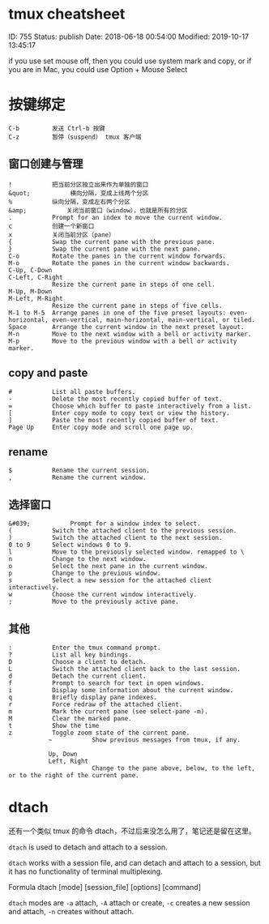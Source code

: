 # tmux cheatsheet


ID: 755
Status: publish
Date: 2018-06-18 00:54:00
Modified: 2019-10-17 13:45:17


if you use set mouse off, then you could use system mark and copy, or if you are  in Mac, you could use Option + Mouse Select

# 按键绑定

```
C-b         发送 Ctrl-b 按键
C-z         暂停（suspend） tmux 客户端
```

## 窗口创建与管理

```
!           把当前分区独立出来作为单独的窗口
&quot;           横向分隔，变成上线两个分区
%           纵向分隔，变成左右两个分区
&amp;           关闭当前窗口（window），也就是所有的分区                    
.           Prompt for an index to move the current window.
c           创建一个新窗口
x           关闭当前分区（pane）
{           Swap the current pane with the previous pane.
}           Swap the current pane with the next pane.
C-o         Rotate the panes in the current window forwards.
M-o         Rotate the panes in the current window backwards.
C-Up, C-Down
C-Left, C-Right
            Resize the current pane in steps of one cell.
M-Up, M-Down
M-Left, M-Right
            Resize the current pane in steps of five cells.
M-1 to M-5  Arrange panes in one of the five preset layouts: even-horizontal, even-vertical, main-horizontal, main-vertical, or tiled.
Space       Arrange the current window in the next preset layout.
M-n         Move to the next window with a bell or activity marker.
M-p         Move to the previous window with a bell or activity marker.
```


## copy and paste

```
#           List all paste buffers.
-           Delete the most recently copied buffer of text.
=           Choose which buffer to paste interactively from a list.
[           Enter copy mode to copy text or view the history.
]           Paste the most recently copied buffer of text.
Page Up     Enter copy mode and scroll one page up.
```

## rename

```
$           Rename the current session.
,           Rename the current window.
```

## 选择窗口

```         
&#039;           Prompt for a window index to select.
(           Switch the attached client to the previous session.
)           Switch the attached client to the next session.
0 to 9      Select windows 0 to 9.
l           Move to the previously selected window. remapped to \
n           Change to the next window.
o           Select the next pane in the current window.
p           Change to the previous window.
s           Select a new session for the attached client interactively.
w           Choose the current window interactively.
;           Move to the previously active pane.
```

## 其他

```
:           Enter the tmux command prompt.
?           List all key bindings.
D           Choose a client to detach.
L           Switch the attached client back to the last session.        
d           Detach the current client.
f           Prompt to search for text in open windows.
i           Display some information about the current window.
q           Briefly display pane indexes.
r           Force redraw of the attached client.
m           Mark the current pane (see select-pane -m).
M           Clear the marked pane.
t           Show the time
z           Toggle zoom state of the current pane.
           ~           Show previous messages from tmux, if any.
           
           Up, Down
           Left, Right
                       Change to the pane above, below, to the left, or to the right of the current pane.
```


# dtach

还有一个类似 tmux 的命令 dtach，不过后来没怎么用了，笔记还是留在这里。

`dtach` is used to detach and attach to a session.

`dtach` works with a session file, and can detach and attach to a session, but it has no functionality of terminal multiplexing.

Formula
    dtach [mode] [session_file] [options] [command]

`dtach` modes are `-a` attach, `-A` attach or create, `-c` creates a new session and attach, `-n` creates without attach.